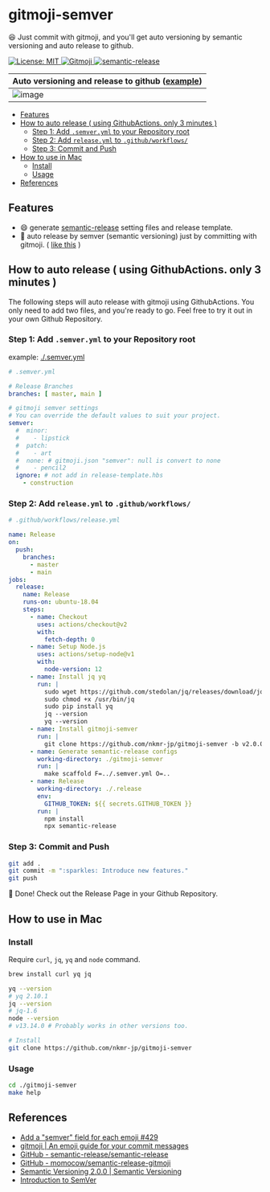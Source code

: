 <h1>gitmoji-semver</h1>

😆 Just commit with gitmoji, and you'll get auto versioning by semantic versioning and auto release to github.

<a href="#" target="_blank">
  <img alt="License: MIT" src="https://img.shields.io/badge/License-MIT-yellow.svg" />
</a>
<a href="https://gitmoji.carloscuesta.me">
  <img src="https://img.shields.io/badge/gitmoji-%20😜%20😍-FFDD67.svg?style=flat-square" alt="Gitmoji">
</a>
<a href="https://github.com/semantic-release/semantic-release">
  <img src="https://img.shields.io/badge/%20%20%F0%9F%93%A6%F0%9F%9A%80-semantic--release-e10079.svg" alt="semantic-release">
</a>

| Auto versioning and release to github ([example](https://github.com/nkmr-jp/gitmoji-semver-sample/releases/tag/v4.0.0)) |
|--|
| ![image](https://user-images.githubusercontent.com/8490118/107201108-e60a9500-6a3b-11eb-875b-76b0efe2622e.png) |


<!-- @import "[TOC]" {cmd="toc" depthFrom=1 depthTo=6 orderedList=false} -->

<!-- code_chunk_output -->

- [Features](#features)
- [How to auto release ( using GithubActions. only 3 minutes )](#how-to-auto-release--using-githubactions-only-3-minutes-)
  - [Step 1: Add `.semver.yml` to your Repository root](#step-1-add-semveryml-to-your-repository-root)
  - [Step 2: Add `release.yml` to `.github/workflows/`](#step-2-add-releaseyml-to-githubworkflows)
  - [Step 3: Commit and Push](#step-3-commit-and-push)
- [How to use in Mac](#how-to-use-in-mac)
  - [Install](#install)
  - [Usage](#usage)
- [References](#references)

<!-- /code_chunk_output -->

## Features

- :smile: generate [semantic-release](https://github.com/semantic-release/semantic-release) setting files and release template.
- :rocket: auto release by semver (semantic versioning) just by committing with gitmoji. ( [like this](https://github.com/nkmr-jp/gitmoji-semver-sample/releases) )

## How to auto release ( using GithubActions. only 3 minutes )

The following steps will auto release with gitmoji using GithubActions. You only need to add two
files, and you're ready to go. Feel free to try it out in your own Github Repository.

### Step 1: Add `.semver.yml` to your Repository root

example: [./.semver.yml](.semver.yml)

```yml
# .semver.yml

# Release Branches
branches: [ master, main ]

# gitmoji semver settings
# You can override the default values to suit your project.
semver:
  #  minor:
  #    - lipstick
  #  patch:
  #    - art
  #  none: # gitmoji.json "semver": null is convert to none
  #    - pencil2
  ignore: # not add in release-template.hbs
    - construction
```

### Step 2: Add `release.yml` to `.github/workflows/`

```yml
# .github/workflows/release.yml

name: Release
on:
  push:
    branches:
      - master
      - main
jobs:
  release:
    name: Release
    runs-on: ubuntu-18.04
    steps:
      - name: Checkout
        uses: actions/checkout@v2
        with:
          fetch-depth: 0
      - name: Setup Node.js
        uses: actions/setup-node@v1
        with:
          node-version: 12
      - name: Install jq yq
        run: |
          sudo wget https://github.com/stedolan/jq/releases/download/jq-1.6/jq-linux64 -O /usr/bin/jq &&\
          sudo chmod +x /usr/bin/jq
          sudo pip install yq
          jq --version
          yq --version
      - name: Install gitmoji-semver
        run: |
          git clone https://github.com/nkmr-jp/gitmoji-semver -b v2.0.0
      - name: Generate semantic-release configs
        working-directory: ./gitmoji-semver
        run: |
          make scaffold F=../.semver.yml O=..
      - name: Release
        working-directory: ./.release
        env:
          GITHUB_TOKEN: ${{ secrets.GITHUB_TOKEN }}
        run: |
          npm install
          npx semantic-release
```

### Step 3: Commit and Push

```sh
git add .
git commit -m ":sparkles: Introduce new features."
git push
```

:tada: Done! Check out the Release Page in your Github Repository.

## How to use in Mac

### Install

Require `curl`, `jq`, `yq` and `node` command.

```sh
brew install curl yq jq

yq --version
# yq 2.10.1
jq --version
# jq-1.6
node --version
# v13.14.0 # Probably works in other versions too.

# Install
git clone https://github.com/nkmr-jp/gitmoji-semver
```

### Usage

```sh
cd ./gitmoji-semver
make help
```

## References

- [Add a "semver" field for each emoji #429](https://github.com/carloscuesta/gitmoji/issues/429)
- [gitmoji | An emoji guide for your commit messages](https://gitmoji.carloscuesta.me/)
- [GitHub - semantic-release/semantic-release](https://github.com/semantic-release/semantic-release)
- [GitHub - momocow/semantic-release-gitmoji](https://github.com/momocow/semantic-release-gitmoji)
- [Semantic Versioning 2.0.0 | Semantic Versioning](https://semver.org/)
- [Introduction to SemVer](https://blog.greenkeeper.io/introduction-to-semver-d272990c44f2)

